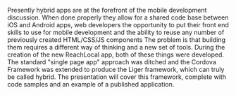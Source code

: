 Presently hybrid apps are at the forefront of the mobile development discussion. When done properly they allow for a shared code base between iOS and Android apps, web developers the opportunity to put their front end skills to use for mobile development and the ability to reuse any number of previously created HTML/CSS/JS components The problem is that building them requires a different way of thinking and a new set of tools. During the creation of the new ReachLocal app, both of these things were developed. The standard "single page app" approach was ditched and the Cordova Framework was extended to produce the Liger framework, which can truly be called hybrid. The presentation will cover this framework, complete with code samples and an example of a published application.